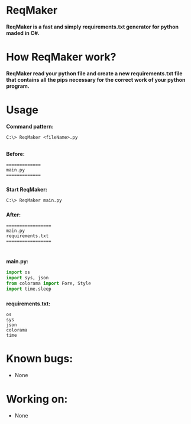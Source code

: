 # ReqMaker
**ReqMaker is a fast and simply requirements.txt generator for python maded in C#.**
# How ReqMaker work?
**ReqMaker read your python file and create a new requirements.txt file that contains all the pips necessary for the correct work of your python program.**
# Usage
**Command pattern:**
```
C:\> ReqMaker <fileName>.py
```
##
**Before:**
```
=============
main.py
=============
```
###
**Start ReqMaker:**
```
C:\> ReqMaker main.py
```
###
**After:**
```
=================
main.py
requirements.txt
=================
```
#
**main.py:**
```python
import os
import sys, json
from colorama import Fore, Style
import time.sleep
```
###
**requirements.txt:**
```
os
sys
json
colorama
time
```
# Known bugs:
- None
# Working on:
- None
